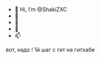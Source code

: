 - 👋 Hi, I’m @ShakiZXC
- 👀 
- 🌱 
- 💞️ 
- 📫 

<!---
ShakiZXC/ShakiZXC is a ✨ special ✨ repository because its `README.md` (this file) appears on your GitHub profile.
You can click the Preview link to take a look at your changes.
--->

вот, надо !
1й шаг с гит на гитхабе
